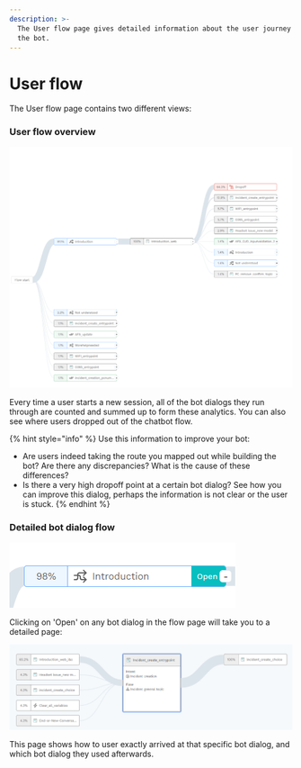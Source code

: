 ```yaml
---
description: >-
  The User flow page gives detailed information about the user journey through
  the bot.
---
```


# User flow

The User flow page contains two different views:

### User flow overview



![](../../.gitbook/assets/image%20%28569%29.png)



Every time a user starts a new session, all of the bot dialogs they run through are counted and summed up to form these analytics. You can also see where users dropped out of the chatbot flow.

{% hint style="info" %}
Use this information to improve your bot:

* Are users indeed taking the route you mapped out while building the bot? Are there any discrepancies? What is the cause of these differences?
* Is there a very high dropoff point at a certain bot dialog? See how you can improve this dialog, perhaps the information is not clear or the user is stuck.
{% endhint %}



### Detailed bot dialog flow

![](../../.gitbook/assets/image%20%28564%29.png)

Clicking on 'Open' on any bot dialog in the flow page will take you to a detailed page:

![](../../.gitbook/assets/image%20%28567%29.png)

This page shows how to user exactly arrived at that specific bot dialog, and which bot dialog they used afterwards. 

